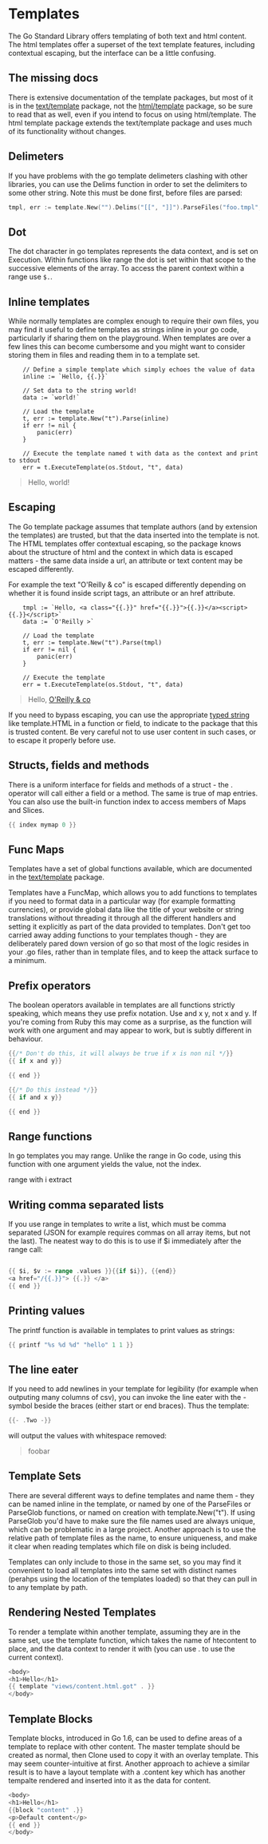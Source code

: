 # Templates

The Go Standard Library offers templating of both text and html content. The html templates offer a superset of the text template features, including contextual escaping, but the interface can be a little confusing.

## The missing docs

There is extensive documentation of the template packages, but most of it is in the [text/template](https://golang.org/pkg/text/template/) package, not the [html/template](https://golang.org/pkg/html/template/) package, so be sure to read that as well, even if you intend to focus on using html/template. The html template package extends the text/template package and uses much of its functionality without changes.  

## Delimeters

If you have problems with the go template delimeters clashing with other libraries, you can use the Delims function in order to set the delimiters to some other string. Note this must be done first, before files are parsed:

```go
tmpl, err := template.New("").Delims("[[", "]]").ParseFiles("foo.tmpl", "bar.tmpl")
```

## Dot

The dot character in go templates represents the data context, and is set on Execution. Within functions like range the dot is set within that scope to the successive elements of the array. To access the parent context within a range use `$.`.

## Inline templates

While normally templates are complex enough to require their own files, you may find it useful to define templates as strings inline in your go code, particularly if sharing them on the playground. When templates are over a few lines this can become cumbersome and you might want to consider storing them in files and reading them in to a template set. 

```
    // Define a simple template which simply echoes the value of data
    inline := `Hello, {{.}}`

    // Set data to the string world!
	data := `world!`
	
    // Load the template
	t, err := template.New("t").Parse(inline)
	if err != nil {
		panic(err)
	}

    // Execute the template named t with data as the context and print to stdout
	err = t.ExecuteTemplate(os.Stdout, "t", data)
```

> Hello, world!

## Escaping 

The Go template package assumes that template authors (and by extension the templates) are trusted, but that the data inserted into the template is not. The HTML templates offer contextual escaping, so the package knows about the structure of html and the context in which data is escaped matters - the same data inside a url, an attribute or text content may be escaped differently. 

For example the text "O'Reilly & co" is escaped differently depending on whether it is found inside script tags, an attribute or an href attribute.

```
    tmpl := `Hello, <a class="{{.}}" href="{{.}}">{{.}}</a><script>{{.}}</script>`
	data := `O'Reilly >`
	
    // Load the template
	t, err := template.New("t").Parse(tmpl)
	if err != nil {
		panic(err)
	}

    // Execute the template
	err = t.ExecuteTemplate(os.Stdout, "t", data)
```

> Hello, <a class="O&#39;Reilly &amp; co" href="O%27Reilly%20&amp;%20co">O&#39;Reilly &amp; co</a><script>"O'Reilly \u0026 co"</script>

If you need to bypass escaping, you can use the appropriate [typed string](https://golang.org/pkg/html/template/#hdr-Typed_Strings) like template.HTML in a function or field, to indicate to the package that this is trusted content. Be very careful not to use user content in such cases, or to escape it properly before use.  



## Structs, fields and methods

There is a uniform interface for fields and methods of a struct - the . operator will call either a field or a method. The same is true of map entries. You can also use the built-in function index to access members of Maps and Slices.

```go
{{ index mymap 0 }}
```

## Func Maps

Templates have a set of global functions available, which are documented in the [text/template](https://golang.org/pkg/text/template/#hdr-Functions) package. 

Templates have a FuncMap, which allows you to add functions to templates if you need to format data in a particular way (for example formatting currencies), or provide global data like the title of your website or string translations without threading it through all the different handlers and setting it explicitly as part of the data provided to templates. Don't get too carried away adding functions to your templates though - they are deliberately pared down version of go so that most of the logic resides in your .go files, rather than in template files, and to keep the attack surface to a minimum. 

## Prefix operators 

The boolean operators available in templates are all functions strictly speaking, which means they use prefix notation. Use and x y, not x and y. If you're coming from Ruby this may come as a surprise, as the function will work with one argument and may appear to work, but is subtly different in behaviour.  

```go
{{/* Don't do this, it will always be true if x is non nil */}}
{{ if x and y}}

{{ end }}

{{/* Do this instead */}}
{{ if and x y}}

{{ end }}
```

## Range functions 

In go templates you may range. Unlike the range in Go code, using this function with one argument yields the value, not the index.  

range with i extract

## Writing comma separated lists

If you use range in templates to write a list, which must be comma separated (JSON for example requires commas on all array items, but not the last). The neatest way to do this is to use if $i immediately after the range call:

```go 

{{ $i, $v := range .values }}{{if $i}}, {{end}}
<a href="/{{.}}"> {{.}} </a>
{{ end }}

```

## Printing values 

The printf function is available in templates to print values as strings:  

```go
{{ printf "%s %d %d" "hello" 1 1 }}
```

## The line eater

If you need to add newlines in your template for legibility (for example when outputing many columns of csv), you can invoke the line eater with the - symbol beside the braces (either start or end braces). Thus the template:

```go  {{- .One }}
{{- .Two -}}
```

will output the values with whitespace removed:

> foobar

## Template Sets

There are several different ways to define templates and name them - they can be named inline in the template, or named by one of the ParseFiles or ParseGlob functions, or named on creation with template.New("t"). If using ParseGlob you'd have to make sure the file names used are always unique, which can be problematic in a large project. Another approach is to use the relative path of template files as the name, to ensure uniqueness, and make it clear when reading templates which file on disk is being included. 

Templates can only include to those in the same set, so you may find it convenient to load all templates into the same set with distinct names (perahps using the location of the templates loaded) so that they can pull in to any template by path.

## Rendering Nested Templates 

To render a template within another template, assuming they are in the same set, use the template function, which takes the name of htecontent to place, and the data context to render it with (you can use . to use the current context). 

```go
<body>
<h1>Hello</h1>
{{ template "views/content.html.got" . }}
</body>
```


## Template Blocks

Template blocks, introduced in Go 1.6, can be used to define areas of a template to replace with other content. The master template should be created as normal, then Clone used to copy it with an overlay template. This may seem counter-intuitive at first. Another approach to achieve a similar result is to have a layout template with a .content key which has another tempalte rendered and inserted into it as the data for content.  

```go
<body>
<h1>Hello</h1>
{{block "content" .}}
<p>Default content</p>
{{ end }}
</body>
```


